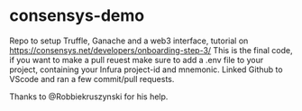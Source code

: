 # consensys-demo

Repo to setup Truffle, Ganache and a web3 interface, tutorial on https://consensys.net/developers/onboarding-step-3/
This is the final code, if you want to make a pull reuest make sure to add a .env file to your project, containing your Infura project-id and mnemonic.
Linked Github to VScode and ran a few commit/pull requests.

Thanks to @Robbiekruszynski for his help.
